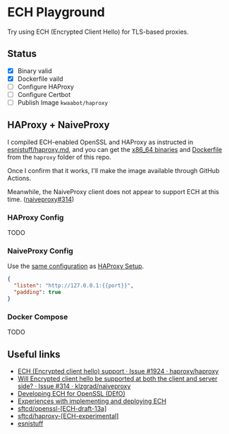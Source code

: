 # ECH Playground

Try using ECH (Encrypted Client Hello) for TLS-based proxies.

## Status

- [x] Binary valid
- [x] Dockerfile vaild
- [ ] Configure HAProxy
- [ ] Configure Certbot
- [ ] Publish Image `kwaabot/haproxy`

## HAProxy + NaiveProxy

I compiled ECH-enabled OpenSSL and HAProxy as instructed in [esnistuff/haproxy.md](https://github.com/sftcd/openssl/blob/ECH-draft-13a/esnistuff/haproxy.md), and you can get the [x86_64 binaries](/haproxy/haproxy) and [Dockerfile](/haproxy/Dockerfile) from the `haproxy` folder of this repo.

Once I confirm that it works, I'll make the image available through GitHub Actions.

Meanwhile, the NaiveProxy client does not appear to support ECH at this time. ([naiveproxy#314](https://github.com/klzgrad/naiveproxy/issues/314))

### HAProxy Config

TODO

### NaiveProxy Config

Use the [same configuration](/naive/config.json) as [HAProxy Setup](https://github.com/klzgrad/naiveproxy/wiki/HAProxy-Setup).

```json
{
  "listen": "http://127.0.0.1:{{port}}",
  "padding": true
}
```

### Docker Compose

TODO

## Useful links

- [ECH (Encrypted client hello) support · Issue #1924 · haproxy/haproxy](https://github.com/haproxy/haproxy/issues/1924)
- [Will Encrypted client hello be supported at both the client and server side? · Issue #314 · klzgrad/naiveproxy](https://github.com/klzgrad/naiveproxy/issues/314)
- [Developing ECH for OpenSSL (DEfO)](https://defo.ie/)
- [Experiences with implementing and deploying ECH](https://defo.ie/report.html)
- [sftcd/openssl-[ECH-draft-13a]](https://github.com/sftcd/openssl/tree/ECH-draft-13a)
- [sftcd/haproxy-[ECH-experimental]](https://github.com/sftcd/haproxy/tree/ECH-experimental)
- [esnistuff](https://github.com/sftcd/openssl/tree/ECH-draft-13a/esnistuff)
